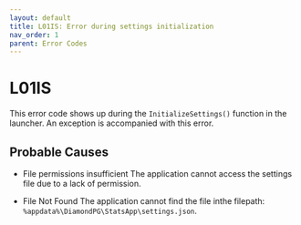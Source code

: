 ```yaml
---
layout: default
title: L01IS: Error during settings initialization
nav_order: 1
parent: Error Codes
---
```


# L01IS

This error code shows up during the `InitializeSettings()` function in the launcher. An exception is accompanied with this error.

## Probable Causes

- File permissions insufficient
The application cannot access the settings file due to a lack of permission.

- File Not Found
The application cannot find the file inthe filepath: `%appdata%\DiamondPG\StatsApp\settings.json`.
